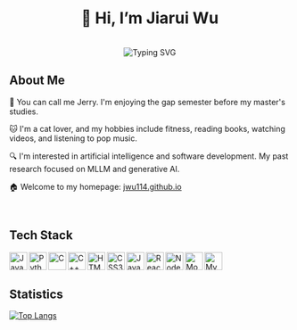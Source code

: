 <div align="center">
  
  # 👋 Hi, I’m Jiarui Wu  
  
  <br/>
  
  <img src="https://readme-typing-svg.herokuapp.com?font=Fira+Code&pause=500&color=6A5ACD&center=true&vCenter=true&width=435&lines=AI+Researcher;LLM+Enthusiast;Amateur+Full-Stack+Developer;Never+Stop+Learning;Always+Love+Life" alt="Typing SVG" />
 
  <br/>

</div>

<div>
  
  ## About Me

  👋 You can call me Jerry. I'm enjoying the gap semester before my master's studies.
  
  🐱 I'm a cat lover, and my hobbies include fitness, reading books, watching videos, and listening to pop music.  
  
  🔍 I'm interested in artificial intelligence and software development. My past research focused on MLLM and generative AI.
  
  🏠 Welcome to my homepage: <a href="https://jwu114.github.io" target="_blank">jwu114.github.io<a>

  <br/>
  
  ## Tech Stack

  <div>
    <img align="left" alt="Java" width="32px" src="https://cdn.jsdelivr.net/gh/devicons/devicon/icons/java/java-original.svg"/>
    <img align="left" alt="Python" width="32px" src="https://cdn.jsdelivr.net/gh/devicons/devicon/icons/python/python-original.svg"/>
    <img align="left" alt="C" width="32px" src="https://cdn.jsdelivr.net/gh/devicons/devicon/icons/c/c-original.svg"/>
    <img align="left" alt="C++" width="32px" src="https://cdn.jsdelivr.net/gh/devicons/devicon/icons/cplusplus/cplusplus-original.svg"/>
    <img align="left" alt="HTML5" width="32px" src="https://cdn.jsdelivr.net/gh/devicons/devicon/icons/html5/html5-original.svg"/>
    <img align="left" alt="CSS3" width="32px" src="https://cdn.jsdelivr.net/gh/devicons/devicon/icons/css3/css3-original.svg"/>
    <img align="left" alt="JavaScript" width="32px" src="https://cdn.jsdelivr.net/gh/devicons/devicon/icons/javascript/javascript-original.svg"/>
    <img align="left" alt="React" width="32px" src="https://cdn.jsdelivr.net/gh/devicons/devicon/icons/react/react-original.svg"/>
    <img align="left" alt="Node.js" width="32px" src="https://cdn.jsdelivr.net/gh/devicons/devicon/icons/nodejs/nodejs-original.svg"/>
    <img align="left" alt="MongoDB" width="32px" src="https://cdn.jsdelivr.net/gh/devicons/devicon/icons/mongodb/mongodb-original.svg"/>
    <img align="left" alt="MySQL" width="32px" src="https://cdn.jsdelivr.net/gh/devicons/devicon/icons/mysql/mysql-original.svg"/>
  </div>

  <br/>

  <br/>
  
  ## Statistics

  [![Top Langs](https://github-readme-stats.vercel.app/api/top-langs/?username=jwu114&langs_count=7&layout=donut)](https://github.com/anuraghazra/github-readme-stats)
  
</div>

